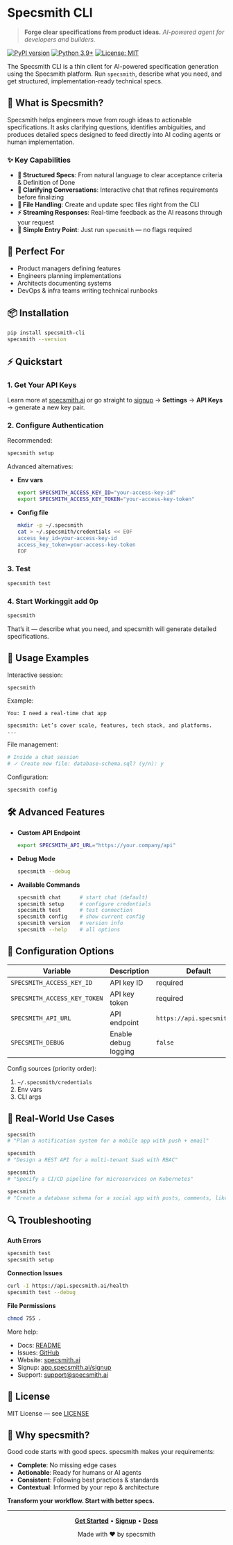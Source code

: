 # Specsmith CLI

> **Forge clear specifications from product ideas.**
> *AI-powered agent for developers and builders.*

[![PyPI version](https://badge.fury.io/py/specsmith-cli.svg)](https://badge.fury.io/py/specsmith-cli)
[![Python 3.9+](https://img.shields.io/badge/python-3.9+-blue.svg)](https://www.python.org/downloads/)
[![License: MIT](https://img.shields.io/badge/License-MIT-yellow.svg)](https://opensource.org/licenses/MIT)

The Specsmith CLI is a thin client for AI-powered specification generation using the Specsmith platform. Run `specsmith`, describe what you need, and get structured, implementation-ready technical specs.

## 🚀 What is Specsmith?

Specsmith helps engineers move from rough ideas to actionable specifications. It asks clarifying questions, identifies ambiguities, and produces detailed specs designed to feed directly into AI coding agents or human implementation.

### ✨ Key Capabilities

* **🧠 Structured Specs**: From natural language to clear acceptance criteria & Definition of Done
* **💬 Clarifying Conversations**: Interactive chat that refines requirements before finalizing
* **📁 File Handling**: Create and update spec files right from the CLI
* **⚡ Streaming Responses**: Real-time feedback as the AI reasons through your request
* **🎯 Simple Entry Point**: Just run `specsmith` — no flags required

## 🎯 Perfect For

* Product managers defining features
* Engineers planning implementations
* Architects documenting systems
* DevOps & infra teams writing technical runbooks

## 📦 Installation

```bash
pip install specsmith-cli
specsmith --version
```

## ⚡ Quickstart

### 1. Get Your API Keys

Learn more at [specsmith.ai](https://specsmith.ai) or go straight to [signup](https://app.specsmith.ai/signup) → **Settings** → **API Keys** → generate a new key pair.

### 2. Configure Authentication

Recommended:

```bash
specsmith setup
```

Advanced alternatives:

* **Env vars**

  ```bash
  export SPECSMITH_ACCESS_KEY_ID="your-access-key-id"
  export SPECSMITH_ACCESS_KEY_TOKEN="your-access-key-token"
  ```
* **Config file**

  ```bash
  mkdir -p ~/.specsmith
  cat > ~/.specsmith/credentials << EOF
  access_key_id=your-access-key-id
  access_key_token=your-access-key-token
  EOF
  ```

### 3. Test

```bash
specsmith test
```

### 4. Start Workinggit add 0p


```bash
specsmith
```

That’s it — describe what you need, and specsmith will generate detailed specifications.

## 🎨 Usage Examples

Interactive session:

```bash
specsmith
```

Example:

```
You: I need a real-time chat app

specsmith: Let’s cover scale, features, tech stack, and platforms.
...
```

File management:

```bash
# Inside a chat session
# ✓ Create new file: database-schema.sql? (y/n): y
```

Configuration:

```bash
specsmith config
```

## 🛠️ Advanced Features

* **Custom API Endpoint**

  ```bash
  export SPECSMITH_API_URL="https://your.company/api"
  ```

* **Debug Mode**

  ```bash
  specsmith --debug
  ```

* **Available Commands**

  ```bash
  specsmith chat      # start chat (default)
  specsmith setup     # configure credentials
  specsmith test      # test connection
  specsmith config    # show current config
  specsmith version   # version info
  specsmith --help    # all options
  ```

## 🔧 Configuration Options

| Variable                     | Description          | Default                    |
| ---------------------------- | -------------------- | -------------------------- |
| `SPECSMITH_ACCESS_KEY_ID`    | API key ID           | required                   |
| `SPECSMITH_ACCESS_KEY_TOKEN` | API key token        | required                   |
| `SPECSMITH_API_URL`          | API endpoint         | `https://api.specsmith.ai` |
| `SPECSMITH_DEBUG`            | Enable debug logging | `false`                    |

Config sources (priority order):

1. `~/.specsmith/credentials`
2. Env vars
3. CLI args

## 🚀 Real-World Use Cases

```bash
specsmith
# "Plan a notification system for a mobile app with push + email"
```

```bash
specsmith
# "Design a REST API for a multi-tenant SaaS with RBAC"
```

```bash
specsmith
# "Specify a CI/CD pipeline for microservices on Kubernetes"
```

```bash
specsmith
# "Create a database schema for a social app with posts, comments, likes"
```

## 🔍 Troubleshooting

**Auth Errors**

```bash
specsmith test
specsmith setup
```

**Connection Issues**

```bash
curl -I https://api.specsmith.ai/health
specsmith test --debug
```

**File Permissions**

```bash
chmod 755 .
```

More help:

* Docs: [README](https://github.com/specsmith-ai/specsmith-cli#readme)
* Issues: [GitHub](https://github.com/specsmith-ai/specsmith-cli/issues)
* Website: [specsmith.ai](https://specsmith.ai)
* Signup: [app.specsmith.ai/signup](https://app.specsmith.ai/signup)
* Support: [support@specsmith.ai](mailto:support@specsmith.ai)

## 📄 License

MIT License — see [LICENSE](LICENSE)

## 🌟 Why specsmith?

Good code starts with good specs. specsmith makes your requirements:

* **Complete**: No missing edge cases
* **Actionable**: Ready for humans or AI agents
* **Consistent**: Following best practices & standards
* **Contextual**: Informed by your repo & architecture

**Transform your workflow. Start with better specs.**

---

<div align="center">

**[Get Started](https://specsmith.ai)** • **[Signup](https://app.specsmith.ai/signup)** • **[Docs](https://github.com/specsmith-ai/specsmith-cli#readme)**

Made with ❤️ by specsmith

</div>
